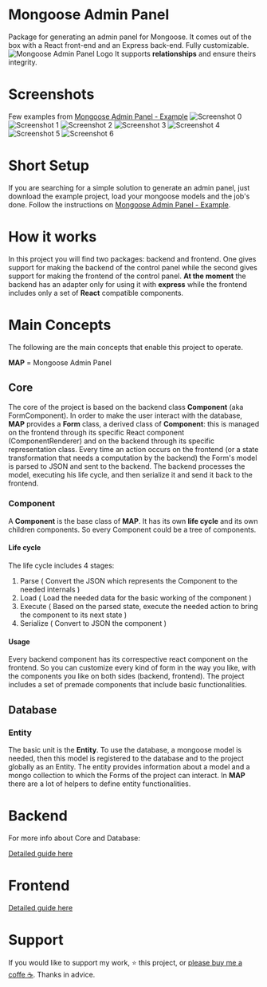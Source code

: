 # Mongoose Admin Panel

Package for generating an admin panel for Mongoose.
It comes out of the box with a React front-end and an Express back-end. Fully customizable.
![Mongoose Admin Panel Logo](./logo.png)
It supports **relationships** and ensure theirs integrity.

# Screenshots

Few examples from [Mongoose Admin Panel - Example](https://github.com/quantumglitch/mongoose-admin-panel-example) ![Screenshot 0](./screenshots/0.png) ![Screenshot 1](./screenshots/1.png) ![Screenshot 2](./screenshots/2.png) ![Screenshot 3](./screenshots/3.png) ![Screenshot 4](./screenshots/4.png) ![Screenshot 5](./screenshots/5.png) ![Screenshot 6](./screenshots/6.png)

# Short Setup

If you are searching for a simple solution to generate an admin panel, just download the example project, load your mongoose models and the job's done. Follow the instructions on [Mongoose Admin Panel - Example](https://github.com/quantumglitch/mongoose-admin-panel-example).

# How it works

In this project you will find two packages: backend and frontend. One gives support for making the backend of the control panel while the second gives support for making the frontend of the control panel. **At the moment** the backend has an adapter only for using it with **express** while the frontend includes only a set of **React** compatible components.

# Main Concepts

The following are the main concepts that enable this project to operate.

**MAP** = Mongoose Admin Panel

## Core

The core of the project is based on the backend class **Component** (aka FormComponent). In order to make the user interact with the database, **MAP** provides a **Form** class, a derived class of **Component**: this is managed on the frontend through its specific React component (ComponentRenderer) and on the backend through its specific representation class. Every time an action occurs on the frontend (or a state transformation that needs a computation by the backend) the Form's model is parsed to JSON and sent to the backend. The backend processes the model, executing his life cycle, and then serialize it and send it back to the frontend.

### Component

A **Component** is the base class of **MAP**. It has its own **life cycle** and its own children components. So every Component could be a tree of components.

#### Life cycle

The life cycle includes 4 stages:

1. Parse ( Convert the JSON which represents the Component to the needed internals )
2. Load ( Load the needed data for the basic working of the component )
3. Execute ( Based on the parsed state, execute the needed action to bring the component to its next state )
4. Serialize ( Convert to JSON the component )

#### Usage

Every backend component has its correspective react component on the frontend. So you can customize every kind of form in the way you like, with the components you like on both sides (backend, frontend). The project includes a set of premade components that include basic functionalities.

## Database

### Entity

The basic unit is the **Entity**. To use the database, a mongoose model is needed, then this model is registered to the database and to the project globally as an Entity. The entity provides information about a model and a mongo collection to which the Forms of the project can interact. In **MAP** there are a lot of helpers to define entity functionalities.

# Backend

For more info about Core and Database:

[Detailed guide here](https://github.com/QuantumGlitch/mongoose-admin-panel/blob/master/backend/README.md)

# Frontend

[Detailed guide here](https://github.com/QuantumGlitch/mongoose-admin-panel/blob/master/frontend/README.md)

# Support

If you would like to support my work, ⭐ this project, or [please buy me a coffe ☕](https://www.paypal.com/cgi-bin/webscr?cmd=_s-xclick&hosted_button_id=HRVBJMSU9CQXW).
Thanks in advice.

